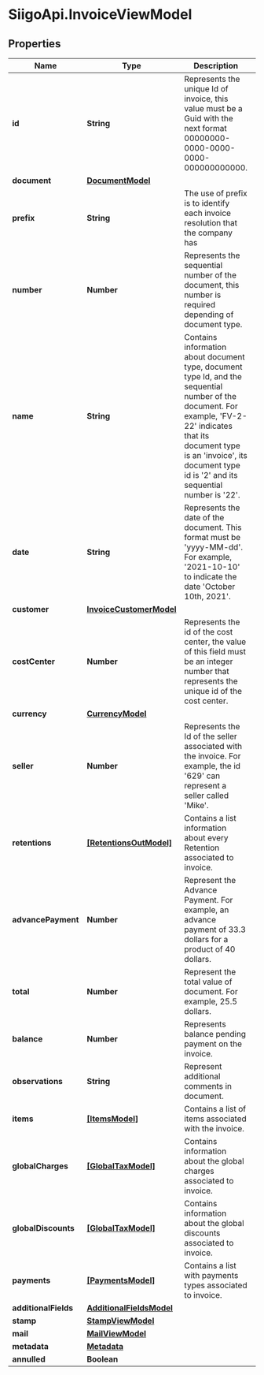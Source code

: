 # SiigoApi.InvoiceViewModel

## Properties

Name | Type | Description | Notes
------------ | ------------- | ------------- | -------------
**id** | **String** | Represents the unique Id of invoice, this value must be a Guid  with the next format 00000000-0000-0000-0000-000000000000. | [optional] 
**document** | [**DocumentModel**](DocumentModel.md) |  | [optional] 
**prefix** | **String** | The use of prefix is to identify each invoice resolution that the company has | [optional] 
**number** | **Number** | Represents the sequential number of the document,   this number is required depending of document type. | [optional] 
**name** | **String** | Contains information about document type,   document type Id, and the sequential number of the document.  For example, &#39;FV-2-22&#39; indicates that its document type is an &#39;invoice&#39;,  its document type id is &#39;2&#39; and its sequential number is &#39;22&#39;. | [optional] 
**date** | **String** | Represents the date of the document. This format must be &#39;yyyy-MM-dd&#39;.  For example, &#39;2021-10-10&#39; to indicate the date &#39;October 10th, 2021&#39;. | [optional] 
**customer** | [**InvoiceCustomerModel**](InvoiceCustomerModel.md) |  | [optional] 
**costCenter** | **Number** | Represents the id of the cost center, the value of this field must be an integer  number that represents the unique id of the cost center. | [optional] 
**currency** | [**CurrencyModel**](CurrencyModel.md) |  | [optional] 
**seller** | **Number** | Represents the Id of the seller associated with the invoice.   For example, the id &#39;629&#39; can represent a seller called &#39;Mike&#39;. | [optional] 
**retentions** | [**[RetentionsOutModel]**](RetentionsOutModel.md) | Contains a list information about every Retention associated to invoice. | [optional] 
**advancePayment** | **Number** | Represent the Advance Payment. For example, an advance payment of 33.3 dollars  for a product of 40 dollars. | [optional] 
**total** | **Number** | Represent the total value of document. For example, 25.5 dollars. | [optional] 
**balance** | **Number** | Represents balance pending payment on the invoice. | [optional] 
**observations** | **String** | Represent additional comments in document. | [optional] 
**items** | [**[ItemsModel]**](ItemsModel.md) | Contains a list of items associated with the invoice. | [optional] 
**globalCharges** | [**[GlobalTaxModel]**](GlobalTaxModel.md) | Contains information about the global charges associated to invoice. | [optional] 
**globalDiscounts** | [**[GlobalTaxModel]**](GlobalTaxModel.md) | Contains information about the global discounts associated to invoice. | [optional] 
**payments** | [**[PaymentsModel]**](PaymentsModel.md) | Contains a list with payments types associated to invoice. | [optional] 
**additionalFields** | [**AdditionalFieldsModel**](AdditionalFieldsModel.md) |  | [optional] 
**stamp** | [**StampViewModel**](StampViewModel.md) |  | [optional] 
**mail** | [**MailViewModel**](MailViewModel.md) |  | [optional] 
**metadata** | [**Metadata**](Metadata.md) |  | [optional] 
**annulled** | **Boolean** |  | [optional] 


